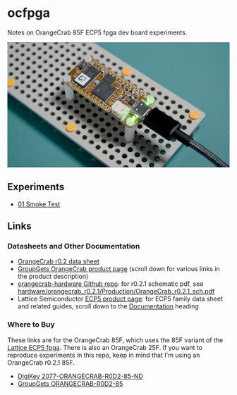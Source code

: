 # ocfpga

Notes on OrangeCrab 85F ECP5 fpga dev board experiments.

![OrangeCrab fpga dev board with USB cable. Both LEDs are green.](01_smoke_test/oc-smoke-test.jpeg)


## Experiments

- [01 Smoke Test](01_smoke_test/README.md)


## Links


### Datasheets and Other Documentation

- [OrangeCrab r0.2 data sheet](https://groupgets-files.s3.amazonaws.com/Digikey_Marketplace/orangecrab_datasheet-r0.2.pdf)
- [GroupGets OrangeCrab product page](https://groupgets.com/products/orange-crab-85f-lattice-ecp5-fpga-development-kit) (scroll down for various links in the product description)
- [orangecrab-hardware Github repo](https://github.com/orangecrab-fpga/orangecrab-hardware): for r0.2.1 schematic pdf, see [hardware/orangecrab_r0.2.1/Production/OrangeCrab_r0.2.1_sch.pdf](https://github.com/orangecrab-fpga/orangecrab-hardware/blob/main/hardware/orangecrab_r0.2.1/Production/OrangeCrab_r0.2.1_sch.pdf)
- Lattice Semiconductor [ECP5 product page](https://www.latticesemi.com/Products/FPGAandCPLD/ECP5): for ECP5 family data sheet and related guides, scroll down to the [Documentation](https://www.latticesemi.com/Products/FPGAandCPLD/ECP5#_11D625E1D2C7406C96A5312C93FF0CBD) heading


### Where to Buy

These links are for the OrangeCrab 85F, which uses the 85F variant of the
[Lattice ECP5 fpga](https://www.latticesemi.com/Products/FPGAandCPLD/ECP5).
There is also an OrangeCrab 25F. If you want to reproduce experiments in
this repo, keep in mind that I'm using an OrangeCrab r0.2.1 85F.

- [DigiKey 2077-ORANGECRAB-R0D2-85-ND](https://www.digikey.com/en/products/detail/groupgets-llc/ORANGECRAB-R0D2-85/16894260)
- [GroupGets ORANGECRAB-R0D2-85](https://groupgets.com/products/orange-crab-85f-lattice-ecp5-fpga-development-kit)
